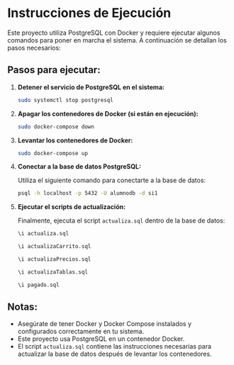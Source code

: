 # Instrucciones de Ejecución

Este proyecto utiliza PostgreSQL con Docker y requiere ejecutar algunos comandos para poner en marcha el sistema. A continuación se detallan los pasos necesarios:

## Pasos para ejecutar:

1. **Detener el servicio de PostgreSQL en el sistema:**

   ```bash
   sudo systemctl stop postgresql
   ```

2. **Apagar los contenedores de Docker (si están en ejecución):**

   ```bash
   sudo docker-compose down
   ```

3. **Levantar los contenedores de Docker:**

   ```bash
   sudo docker-compose up
   ```

4. **Conectar a la base de datos PostgreSQL:**

   Utiliza el siguiente comando para conectarte a la base de datos:

   ```bash
   psql -h localhost -p 5432 -U alumnodb -d si1
   ```

5. **Ejecutar el scripts de actualización:**

   Finalmente, ejecuta el script `actualiza.sql` dentro de la base de datos:

   ```bash
   \i actualiza.sql

   \i actualizaCarrito.sql

   \i actualizaPrecios.sql

   \i actualizaTablas.sql

   \i pagado.sql
   ```

## Notas:

- Asegúrate de tener Docker y Docker Compose instalados y configurados correctamente en tu sistema.
- Este proyecto usa PostgreSQL en un contenedor Docker.
- El script `actualiza.sql` contiene las instrucciones necesarias para actualizar la base de datos después de levantar los contenedores.
